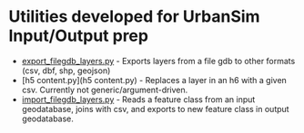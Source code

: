 
# Utilities developed for UrbanSim Input/Output prep

* [export_filegdb_layers.py](export_filegdb_layer.py) - Exports layers from a file gdb to other formats (csv, dbf, shp, geojson)
* [h5 content.py](h5 content.py) - Replaces a layer in an h6 with a given csv.  Currently not generic/argument-driven.
* [import_filegdb_layers.py](import_filegdb_layers.py) - Reads a feature class from an input geodatabase, joins with csv, and exports to new feature class in output geodatabase.


